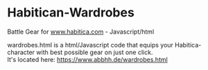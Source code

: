 # Habitican-Wardrobes
Battle Gear for www.habitica.com - Javascript/html 

wardrobes.html is a html/Javascript code that equips your Habitica-character with best possible gear on just one click.  
It's located here: https://www.abbhh.de/wardrobes.html



